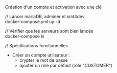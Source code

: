 Création d'un compte et activation avec une clé

// Lancer mariaDB, adminer et smt4dev<br>
docker-compose.yml up -d

// Vérifier que les serveurs sont bien lancés<br>
docker-compose ls

// Spécifications fonctionnelles<br>
- Créer un compte utilisateur :
  - crypter le mot de passe
  - ajouter un rôle par défaut (rôle "CUSTOMER")
